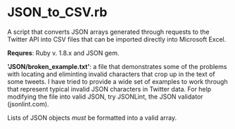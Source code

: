 JSON\_to\_CSV.rb
================
A script that converts JSON arrays generated through requests to the Twitter API into CSV files that can be imported directly into Microsoft Excel.

**Requres**: Ruby v. 1.8.x and JSON gem.

**'JSON/broken\_example.txt'**: a file that demonstrates some of the problems with locating and eliminting invalid characters that crop up in the text of some tweets. I have tried to provide a wide set of examples to work through that represent typical invalid JSON characters in Twitter data. For help modifying the file into valid JSON, try JSONLint, the JSON validator (jsonlint.com).

Lists of JSON objects _must_ be formatted into a valid array.
